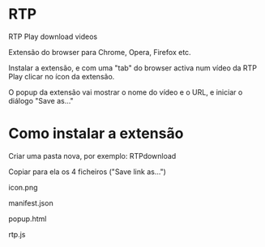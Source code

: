 # RTP
RTP Play download videos

Extensão do browser para Chrome, Opera, Firefox etc.

Instalar a extensão, e com uma "tab" do browser activa num vídeo da RTP Play clicar no ícon da extensão.

O popup da extensão vai mostrar o nome do vídeo e o URL, e iniciar o diálogo "Save as..."

# Como instalar a extensão

Criar uma pasta nova, por exemplo:
RTPdownload

Copiar para ela os 4 ficheiros ("Save link as...")

icon.png

manifest.json

popup.html

rtp.js





